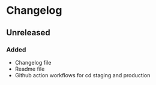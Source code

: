 # Changelog

## Unreleased

### Added

- Changelog file
- Readme file
- Github action workflows for cd staging and production
